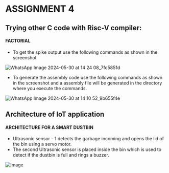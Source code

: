 # ASSIGNMENT 4

## Trying other C code with Risc-V compiler:

#### FACTORIAL
- To get the spike output use the following commands as shown in the screenshot

![WhatsApp Image 2024-05-30 at 14 24 08_7fc5851d](https://github.com/SoahamMoulree/RISC-V-Repo/assets/169994191/d5214350-e8fb-4dee-9bc2-a89eb8bb5dfb)

- To generate the assembly code use the following commands as shown in the screenshot and a assembly file will be generated in the directory where you execute the commands.

![WhatsApp Image 2024-05-30 at 14 10 52_9b655f4e](https://github.com/SoahamMoulree/RISC-V-Repo/assets/169994191/af2aee31-5dcc-42b7-9daa-67601f500a20)

## Architecture of IoT application

#### ARCHITECTURE FOR A SMART DUSTBIN

- Ultrasonic sensor - 1 detects the garbage incoming and opens the lid of the bin using a servo motor.
- The second Ultrasonic sensor is placed inside the bin which is used to detect if the dustbin is full and rings a buzzer. 

![image](https://github.com/SoahamMoulree/RISC-V-Repo/assets/169994191/84a18e8d-7436-439b-a3e1-f10bef0f6634)





